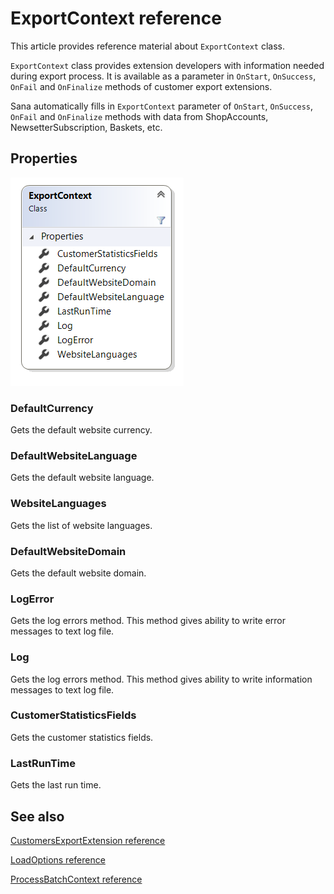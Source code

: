 ﻿# ExportContext reference

This article provides reference material about `ExportContext` class.

`ExportContext` class provides extension developers with information needed during export process. It is available as a parameter in `OnStart`, `OnSuccess`, `OnFail` and `OnFinalize` methods of customer export extensions.

Sana automatically fills in `ExportContext` parameter of `OnStart`, `OnSuccess`, `OnFail` and `OnFinalize` methods with data from ShopAccounts, NewsetterSubscription, Baskets, etc.


## Properties

![ExportContext](img/customer-export-context/class.png)

### DefaultCurrency

Gets the default website currency.

### DefaultWebsiteLanguage

Gets the default website language.

### WebsiteLanguages

Gets the list of website languages.

### DefaultWebsiteDomain

Gets the default website domain.

### LogError

Gets the log errors method. This method gives ability to write error messages to text log file.

### Log

Gets the log errors method. This method gives ability to write information messages to text log file.

### CustomerStatisticsFields

Gets the customer statistics fields.

### LastRunTime

Gets the last run time.


## See also

[CustomersExportExtension reference](customer-export-extension.md)

[LoadOptions reference](customer-export-load-options.md)

[ProcessBatchContext reference](customer-export-process-batch-context.md)
